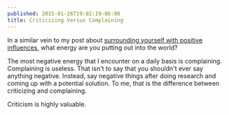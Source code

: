 ```yaml
---
published: 2015-01-26T19:02:19-06:00
title: Criticizing Versus Complaining
---
```

In a similar vein to my post about [surrounding yourself with positive influences](), what energy are you putting out into the world?

The most negative energy that I encounter on a daily basis is complaining. Complaining is useless. That isn't to say that you shouldn't ever say anything negative. Instead, say negative things after doing research and coming up with a potential solution. To me, that is the difference between criticizing and complaining.

Criticism is highly valuable.